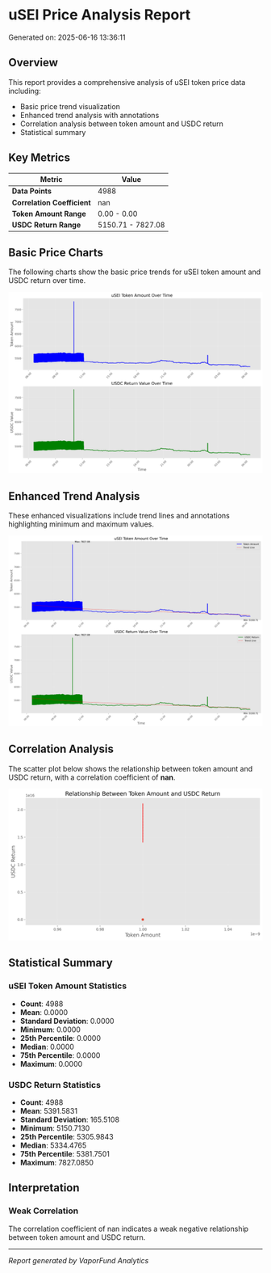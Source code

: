# uSEI Price Analysis Report

Generated on: 2025-06-16 13:36:11

## Overview

This report provides a comprehensive analysis of uSEI token price data including:
- Basic price trend visualization
- Enhanced trend analysis with annotations
- Correlation analysis between token amount and USDC return
- Statistical summary

## Key Metrics

| Metric | Value |
|--------|-------|
| **Data Points** | 4988 |
| **Correlation Coefficient** | nan |
| **Token Amount Range** | 0.00 - 0.00 |
| **USDC Return Range** | 5150.71 - 7827.08 |

## Basic Price Charts

The following charts show the basic price trends for uSEI token amount and USDC return over time.

![uSEI Basic Price Charts](https://raw.githubusercontent.com/VaporFund/weekly-reports/main/chart_images/uSEI_price_charts.png)

## Enhanced Trend Analysis

These enhanced visualizations include trend lines and annotations highlighting minimum and maximum values.

![uSEI Enhanced Trend Charts](https://raw.githubusercontent.com/VaporFund/weekly-reports/main/chart_images/uSEI_price_charts_with_trend.png)

## Correlation Analysis

The scatter plot below shows the relationship between token amount and USDC return, with a correlation coefficient of **nan**.

![uSEI Correlation Analysis](https://raw.githubusercontent.com/VaporFund/weekly-reports/main/chart_images/uSEI_relationship_chart.png)

## Statistical Summary

### uSEI Token Amount Statistics
- **Count**: 4988
- **Mean**: 0.0000
- **Standard Deviation**: 0.0000
- **Minimum**: 0.0000
- **25th Percentile**: 0.0000
- **Median**: 0.0000
- **75th Percentile**: 0.0000
- **Maximum**: 0.0000

### USDC Return Statistics
- **Count**: 4988
- **Mean**: 5391.5831
- **Standard Deviation**: 165.5108
- **Minimum**: 5150.7130
- **25th Percentile**: 5305.9843
- **Median**: 5334.4765
- **75th Percentile**: 5381.7501
- **Maximum**: 7827.0850

## Interpretation

### Weak Correlation

The correlation coefficient of nan indicates a weak negative relationship between token amount and USDC return.

---


*Report generated by VaporFund Analytics*
